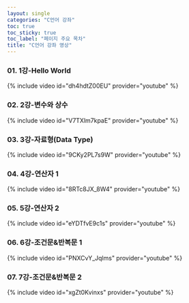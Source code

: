 ```yaml
---
layout: single
categories: "C언어 강좌"
toc: true
toc_sticky: true
toc_label: "페이지 주요 목차"
title: "C언어 강좌 영상"
---
```


### 01. 1강-Hello World
{% include video id="dh4hdtZ00EU" provider="youtube" %}

### 02. 2강-변수와 상수
{% include video id="V7TXlm7kpaE" provider="youtube" %}

### 03. 3강-자료형(Data Type)
{% include video id="9CKy2PL7s9W" provider="youtube" %}

### 04. 4강-연산자 1
{% include video id="8RTc8JX_8W4" provider="youtube" %}

### 05. 5강-연산자 2
{% include video id="eYDTfvE9c1s" provider="youtube" %}

### 06. 6강-조건문&반복문 1
{% include video id="PNXCvY_Jqlms" provider="youtube" %}

### 07. 7강-조건문&반복문 2
{% include video id="xgZt0Kvinxs" provider="youtube" %}
